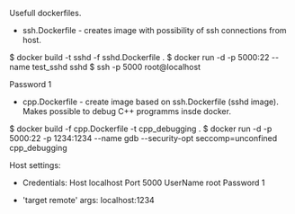 Usefull dockerfiles.

* ssh.Dockerfile - creates image with possibility of ssh connections from host.

$ docker build -t sshd -f sshd.Dockerfile .
$ docker run -d -p 5000:22 --name test_sshd sshd
$ ssh -p 5000 root@localhost

Password 1

* cpp.Dockerfile - create image based on ssh.Dockerfile (sshd image). Makes possible to debug C++ programms insde docker.

$ docker build -f cpp.Dockerfile -t cpp_debugging .
$ docker run -d -p 5000:22 -p 1234:1234 --name gdb --security-opt seccomp=unconfined cpp_debugging

Host settings:
- Credentials:
  Host localhost
  Port 5000
  UserName root
  Password 1

- 'target remote' args:
  localhost:1234
